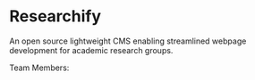 # Researchify
An open source lightweight CMS enabling streamlined webpage development for academic research groups. 

Team Members:


